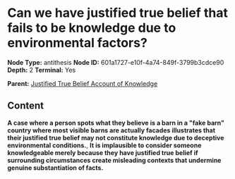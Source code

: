 # Can we have justified true belief that fails to be knowledge due to environmental factors?

**Node Type:** antithesis
**Node ID:** 601a1727-e10f-4a74-849f-3799b3cdce90
**Depth:** 2
**Terminal:** Yes

**Parent:** [Justified True Belief Account of Knowledge](justified-true-belief-account-of-knowledge.md)

## Content

**A case where a person spots what they believe is a barn in a "fake barn" country where most visible barns are actually facades illustrates that their justified true belief may not constitute knowledge due to deceptive environmental conditions.**, **It is implausible to consider someone knowledgeable merely because they have justified true belief if surrounding circumstances create misleading contexts that undermine genuine substantiation of facts.**
